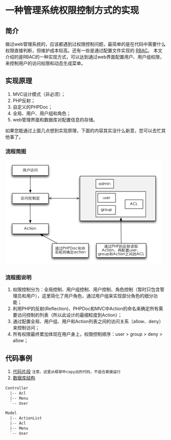 # 一种管理系统权限控制方式的实现

## 简介
做过web管理系统的，应该都遇到过权限控制问题，最简单的是在代码中需要什么权限直接判断，但维护成本较高。还有一些是通过配置文件实现的 [RBAC](http://en.wikipedia.org/wiki/Role-based_access_control)。 本文介绍的是RBAC的一种实现方式，可以达到通过web界面配置用户、用户组权限，来控制用户的访问权限和动态生成菜单。

## 实现原理
1. MVC设计模式（非必须）；
2. PHP反射；
3. 自定义的PHPDoc；
4. 全局、用户、用户组和角色；
5. web管理界面和数据库对配置信息的存储。

如果您能通过上面几点想到实现原理，下面的内容其实没什么新意，您可以去忙其他事了。  

### 流程简图
![流程简图](../images/practice/rbac/rbac.png)

### 流程图说明
1. 权限控制分为：全局控制、用户组控制、用户控制、角色控制（暂时只包含管理员和用户），这里简化了用户角色，通过用户组来实现部分角色的细分功能；
2. 利用PHP的反射(Reflection)、PHPDoc和MVC中Action的命名来确定所有需要访问控制的列表（所以此设计的最细粒度到Action）；
3. 通过配置全局、用户组、用户和Action列表之间的访问关系（allow、deny）来控制访问；
4. 所有权限最终累加体现在用户身上，权限控制顺序：user > group > deny > allow；

## 代码事例
1. [代码片段](./rbac/code) ```注意，这里从框架中copy出的代码，不适合直接运行```
2. [数据库结构](./rbac/rbac.sql)

```
Controller
  |-- Acl
  |-- Menu
  `-- User
```

```
Model
  |-- ActionList
  |-- Acl
  |-- Menu
  `-- User
```

